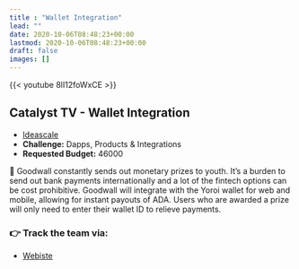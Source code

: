 ```yaml
---
title : "Wallet Integration"
lead: ""
date: 2020-10-06T08:48:23+00:00
lastmod: 2020-10-06T08:48:23+00:00
draft: false
images: []
---
```


{{<  youtube 8lI12foWxCE >}}

## Catalyst TV - Wallet Integration

- [Ideascale](https://cardano.ideascale.com/c/idea/422940)
- **Challenge:** Dapps, Products & Integrations
- **Requested Budget:** 46000

🌟 Goodwall constantly sends out monetary prizes to youth. It’s a burden to send out bank payments internationally and a lot of the fintech options can be cost prohibitive. Goodwall will integrate with the Yoroi wallet for web and mobile, allowing for instant payouts of ADA. Users who are awarded a prize will only need to enter their wallet ID to relieve payments.

### 👉  Track the team via:

- [Webiste](https://www.goodwall.io)

